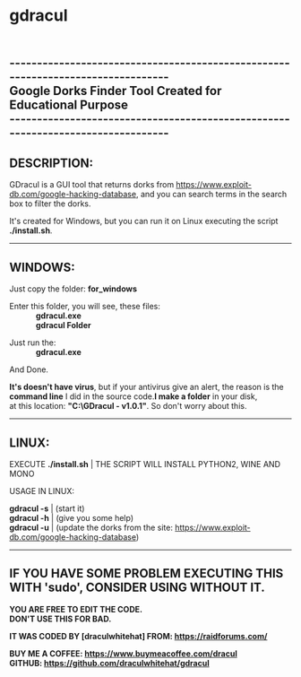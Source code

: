 # gdracul
<br>--------------------------------------------------------------------------------</br>
Google Dorks Finder Tool Created for Educational Purpose
<br>--------------------------------------------------------------------------------</br>
--------------------------------------------------------------------------------
DESCRIPTION:
--------------------------------------------------------------------------------
GDracul is a GUI tool that returns dorks from https://www.exploit-db.com/google-hacking-database, and you can search terms 
in the search box to filter the dorks.

It's created for Windows, but you can run it on Linux executing the script <b>./install.sh</b>.

--------------------------------------------------------------------------------
WINDOWS:
--------------------------------------------------------------------------------
Just copy the folder: 
	<b>for_windows</b>

Enter this folder, you will see, these files:</br>
&nbsp;&nbsp;&nbsp;&nbsp;&nbsp;&nbsp;&nbsp;&nbsp;&nbsp;&nbsp;&nbsp;&nbsp;<b>gdracul.exe</b></br>
&nbsp;&nbsp;&nbsp;&nbsp;&nbsp;&nbsp;&nbsp;&nbsp;&nbsp;&nbsp;&nbsp;&nbsp;<b>gdracul Folder</b>

Just run the:</br> 
&nbsp;&nbsp;&nbsp;&nbsp;&nbsp;&nbsp;&nbsp;&nbsp;&nbsp;&nbsp;&nbsp;&nbsp;<b>gdracul.exe</b>

And Done.

<b>It's doesn't have virus</b>, but if your antivirus give an alert, the reason is the <b>command line</b> I did in the source code.<b>I make a folder</b> in your disk,</br>at this location: <b>"C:\GDracul - v1.0.1"</b>. So don't worry about this.

--------------------------------------------------------------------------------
LINUX:
--------------------------------------------------------------------------------
EXECUTE <b>./install.sh</b> | THE SCRIPT WILL INSTALL PYTHON2, WINE AND MONO 

USAGE IN LINUX:

<b>gdracul -s</b> | (start it)</br>
<b>gdracul -h</b> | (give you some help)</br>
<b>gdracul -u</b> | (update the dorks from the site: https://www.exploit-db.com/google-hacking-database)

--------------------------------------------------------------------------------
IF YOU HAVE SOME PROBLEM EXECUTING THIS WITH 'sudo', CONSIDER USING WITHOUT IT.
--------------------------------------------------------------------------------
<b>YOU ARE FREE TO EDIT THE CODE.</br>
DON'T USE THIS FOR BAD.</br></b>

<b>IT WAS CODED BY [draculwhitehat] FROM: https://raidforums.com/</b></br>

<b>BUY ME A COFFEE: https://www.buymeacoffee.com/dracul</br>
GITHUB: https://github.com/draculwhitehat/gdracul</b>
